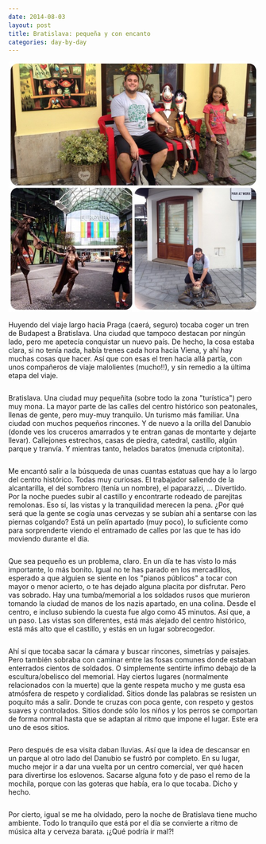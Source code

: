 ```yaml
---
date: 2014-08-03
layout: post
title: Bratislava: pequeña y con encanto
categories: day-by-day
---
```


[![Bratislava 2014 - Miky - Miguel](/images/blog/bratislava.jpg)](/images/blog/bratislava.jpg)

Huyendo del viaje largo hacia Praga (caerá, seguro) tocaba coger un tren de Budapest a Bratislava. Una ciudad que tampoco destacan por ningún lado, pero me apetecía conquistar un nuevo país. De hecho, la cosa estaba clara, si no tenía nada, había trenes cada hora hacia Viena, y ahí hay muchas cosas que hacer. Así que con esas el tren hacia allá partía, con unos compañeros de viaje malolientes (mucho!!), y sin remedio a la última etapa del viaje.
<pre></pre>
Bratislava. Una ciudad muy pequeñita (sobre todo la zona "turística") pero muy mona. La mayor parte de las calles del centro histórico son peatonales, llenas de gente, pero muy-muy tranquilo. Un turismo más familiar. Una ciudad con muchos pequeños rincones. Y de nuevo a la orilla del Danubio (donde ves los cruceros amarrados y te entran ganas de montarte y dejarte llevar). Callejones estrechos, casas de piedra, catedral, castillo, algún parque y tranvía. Y mientras tanto, helados baratos (menuda criptonita).
<pre></pre>
Me encantó salir a la búsqueda de unas cuantas estatuas que hay a lo largo del centro histórico. Todas muy curiosas. El trabajador saliendo de la alcantarilla, el del sombrero (tenía un nombre), el paparazzi, ... Divertido. Por la noche puedes subir al castillo y encontrarte rodeado de parejitas remolonas. Eso sí, las vistas y la tranquilidad merecen la pena. ¿Por qué será que la gente se cogía unas cervezas y se subían ahí a sentarse con las piernas colgando? Está un pelín apartado (muy poco), lo suficiente como para sorprenderte viendo el entramado de calles por las que te has ido moviendo durante el día.
<pre></pre>
Que sea pequeño es un problema, claro. En un día te has visto lo más importante, lo más bonito. Igual no te has parado en los mercadillos, esperado a que alguien se siente en los "pianos públicos" a tocar con mayor o menor acierto, o te has dejado alguna placita por disfrutar. Pero vas sobrado. Hay una tumba/memorial a los soldados rusos que murieron tomando la ciudad de manos de los nazis apartado, en una colina. Desde el centro, e incluso subiendo la cuesta fue algo como 45 minutos. Así que, a un paso. Las vistas son diferentes, está más alejado del centro histórico, está más alto que el castillo, y estás en un lugar sobrecogedor.
<pre></pre>
Ahí sí que tocaba sacar la cámara y buscar rincones, simetrías y paisajes. Pero también sobraba con caminar entre las fosas comunes donde estaban enterrados cientos de soldados. O simplemente sentirte ínfimo debajo de la escultura/obelisco del memorial. Hay ciertos lugares (normalmente relacionados con la muerte) que la gente respeta mucho y me gusta esa atmósfera de respeto y cordialidad. Sitios donde las palabras se resisten un poquito más a salir. Donde te cruzas con poca gente, con respeto y gestos suaves y controlados. Sitios donde sólo los niños y los perros se comportan de forma normal hasta que se adaptan al ritmo que impone el lugar. Este era uno de esos sitios.
<pre></pre>
Pero después de esa visita daban lluvias. Así que la idea de descansar en un parque al otro lado del Danubio se fustró por completo. En su lugar, mucho mejor ir a dar una vuelta por un centro comercial, ver qué hacen para divertirse los eslovenos. Sacarse alguna foto y de paso el remo de la mochila, porque con las goteras que había, era lo que tocaba. Dicho y hecho.
<pre></pre>
Por cierto, igual se me ha olvidado, pero la noche de Bratislava tiene mucho ambiente. Todo lo tranquilo que está por el día se convierte a ritmo de música alta y cerveza barata. ¡¿Qué podría ir mal?!
